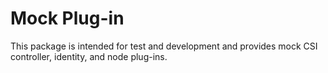 # Mock Plug-in
This package is intended for test and development and provides mock
CSI controller, identity, and node plug-ins.
